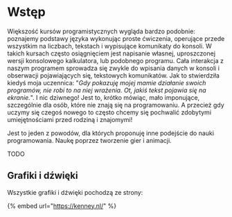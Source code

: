 # Wstęp

Większość kursów programistycznych wygląda bardzo podobnie: poznajemy podstawy języka wykonując proste ćwiczenia, operujące przede wszystkim na liczbach, tekstach i wypisujące komunikaty do konsoli. W takich kursach często osiągnięciem jest napisanie własnej, uproszczonej wersji konsolowego kalkulatora, lub podobnego programu. Cała interakcja z naszym programem sprowadza się zwykle do wpisania danych w konsoli i obserwacji pojawiających się, tekstowych komunikatów. Jak to stwierdziła kiedyś moja uczennica: "_Gdy pokazuję mojej mamie działanie swoich programów, nie robi to na niej wrażenia. Ot, jakiś tekst pojawia się na ekranie._". I nic dziwnego! Jest to, krótko mówiąc, mało imponujące, szczególnie dla osób, które nie znają się na programowaniu. A przecież gdy uczymy się czegoś nowego to często chcemy się pochwalić zdobytymi umiejętnościami przed rodziną i znajomymi!

Jest to jeden z powodów, dla których proponuję inne podejście do nauki programowania. Naukę poprzez tworzenie gier i animacji. 

TODO

## Grafiki i dźwięki

Wszystkie grafiki i dźwięki pochodzą ze strony:

{% embed url="https://kenney.nl/" %}
